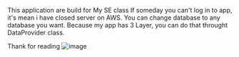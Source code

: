 This application are build for My SE class
If someday you can't log in to app, it's mean i have closed server on AWS. You can change database to any database you want. Because my app has 3 Layer, you can do that throught DataProvider class. 

Thank for reading
![image](https://user-images.githubusercontent.com/105123355/207291637-a7a5c0ef-cbe9-4785-852f-af2070979b0a.png)
